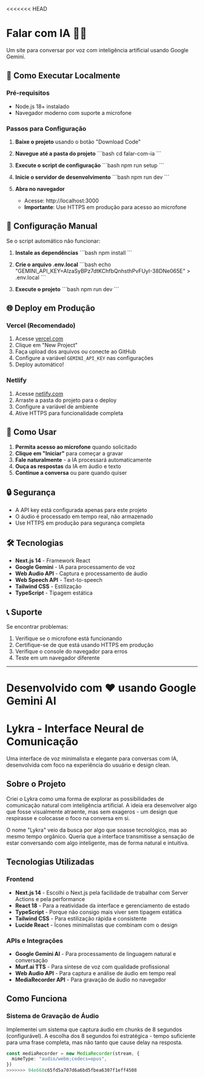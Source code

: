 <<<<<<< HEAD
# Falar com IA 🎤🤖

Um site para conversar por voz com inteligência artificial usando Google Gemini.

## 🚀 Como Executar Localmente

### Pré-requisitos
- Node.js 18+ instalado
- Navegador moderno com suporte a microfone

### Passos para Configuração

1. **Baixe o projeto** usando o botão "Download Code"

2. **Navegue até a pasta do projeto**
   \`\`\`bash
   cd falar-com-ia
   \`\`\`

3. **Execute o script de configuração**
   \`\`\`bash
   npm run setup
   \`\`\`

4. **Inicie o servidor de desenvolvimento**
   \`\`\`bash
   npm run dev
   \`\`\`

5. **Abra no navegador**
   - Acesse: http://localhost:3000
   - **Importante**: Use HTTPS em produção para acesso ao microfone

## 🔧 Configuração Manual

Se o script automático não funcionar:

1. **Instale as dependências**
   \`\`\`bash
   npm install
   \`\`\`

2. **Crie o arquivo .env.local**
   \`\`\`bash
   echo "GEMINI_API_KEY=AIzaSyBPz7dtKChfbQnhsthPvFUyI-38DNe065E" > .env.local
   \`\`\`

3. **Execute o projeto**
   \`\`\`bash
   npm run dev
   \`\`\`

## 🌐 Deploy em Produção

### Vercel (Recomendado)
1. Acesse [vercel.com](https://vercel.com)
2. Clique em "New Project"
3. Faça upload dos arquivos ou conecte ao GitHub
4. Configure a variável `GEMINI_API_KEY` nas configurações
5. Deploy automático!

### Netlify
1. Acesse [netlify.com](https://netlify.com)
2. Arraste a pasta do projeto para o deploy
3. Configure a variável de ambiente
4. Ative HTTPS para funcionalidade completa

## 📱 Como Usar

1. **Permita acesso ao microfone** quando solicitado
2. **Clique em "Iniciar"** para começar a gravar
3. **Fale naturalmente** - a IA processará automaticamente
4. **Ouça as respostas** da IA em áudio e texto
5. **Continue a conversa** ou pare quando quiser

## 🔒 Segurança

- A API key está configurada apenas para este projeto
- O áudio é processado em tempo real, não armazenado
- Use HTTPS em produção para segurança completa

## 🛠️ Tecnologias

- **Next.js 14** - Framework React
- **Google Gemini** - IA para processamento de voz
- **Web Audio API** - Captura e processamento de áudio
- **Web Speech API** - Text-to-speech
- **Tailwind CSS** - Estilização
- **TypeScript** - Tipagem estática

## 📞 Suporte

Se encontrar problemas:
1. Verifique se o microfone está funcionando
2. Certifique-se de que está usando HTTPS em produção
3. Verifique o console do navegador para erros
4. Teste em um navegador diferente

---

**Desenvolvido com ❤️ usando Google Gemini AI**
=======
# Lykra - Interface Neural de Comunicação

Uma interface de voz minimalista e elegante para conversas com IA, desenvolvida com foco na experiência do usuário e design clean.

## Sobre o Projeto

Criei o Lykra como uma forma de explorar as possibilidades de comunicação natural com inteligência artificial. A ideia era desenvolver algo que fosse visualmente atraente, mas sem exageros - um design que respirasse e colocasse o foco na conversa em si.

O nome "Lykra" veio da busca por algo que soasse tecnológico, mas ao mesmo tempo orgânico. Queria que a interface transmitisse a sensação de estar conversando com algo inteligente, mas de forma natural e intuitiva.

## Tecnologias Utilizadas

### Frontend
- **Next.js 14** - Escolhi o Next.js pela facilidade de trabalhar com Server Actions e pela performance
- **React 18** - Para a reatividade da interface e gerenciamento de estado
- **TypeScript** - Porque não consigo mais viver sem tipagem estática
- **Tailwind CSS** - Para estilização rápida e consistente
- **Lucide React** - Ícones minimalistas que combinam com o design

### APIs e Integrações
- **Google Gemini AI** - Para processamento de linguagem natural e conversação
- **Murf.ai TTS** - Para síntese de voz com qualidade profissional
- **Web Audio API** - Para captura e análise de áudio em tempo real
- **MediaRecorder API** - Para gravação de áudio no navegador

## Como Funciona

### Sistema de Gravação de Áudio

Implementei um sistema que captura áudio em chunks de 8 segundos (configurável). A escolha dos 8 segundos foi estratégica - tempo suficiente para uma frase completa, mas não tanto que cause delay na resposta.

```typescript
const mediaRecorder = new MediaRecorder(stream, {
  mimeType: "audio/webm;codecs=opus",
})
>>>>>>> 94e668c65fd5a707d6a6bd5fbea6307f1eff4508
